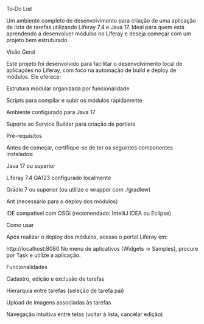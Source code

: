 To‑Do List

Um ambiente completo de desenvolvimento para criação de uma aplicação de lista de tarefas utilizando Liferay 7.4 e Java 17. Ideal para quem está aprendendo a desenvolver módulos no Liferay e deseja começar com um projeto bem estruturado.

Visão Geral

Este projeto foi desenvolvido para facilitar o desenvolvimento local de aplicações no Liferay, com foco na automação de build e deploy de módulos. Ele oferece:

Estrutura modular organizada por funcionalidade

Scripts para compilar e subir os módulos rapidamente

Ambiente configurado para Java 17

Suporte ao Service Builder para criação de portlets

Pré-requisitos

Antes de começar, certifique-se de ter os seguintes componentes instalados:

Java 17 ou superior

Liferay 7.4 GA123 configurado localmente

Gradle 7 ou superior (ou utilize o wrapper com ./gradlew)

Ant (necessário para o deploy dos módulos)

IDE compatível com OSGi (recomendado: IntelliJ IDEA ou Eclipse)

Como usar

Após realizar o deploy dos módulos, acesse o portal Liferay em:

http://localhost:8080
No menu de aplicativos (Widgets → Samples), procure por Task e utilize a aplicação.

Funcionalidades

Cadastro, edição e exclusão de tarefas

Hierarquia entre tarefas (seleção de tarefa pai)

Upload de imagens associadas às tarefas

Navegação intuitiva entre telas (voltar à lista, cancelar edição)
